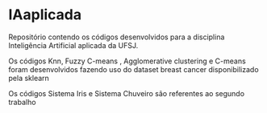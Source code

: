 # IAaplicada
Repositório contendo os códigos desenvolvidos para a disciplina Inteligência Artificial aplicada da UFSJ.

Os códigos Knn, Fuzzy C-means , Agglomerative clustering e C-means foram desenvolvidos fazendo uso do dataset breast cancer disponibilizado pela sklearn

Os códigos Sistema Iris e Sistema Chuveiro são referentes ao segundo trabalho
